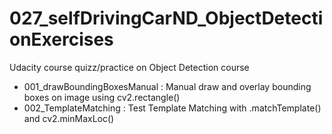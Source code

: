 # 027_selfDrivingCarND_ObjectDetectionExercises
Udacity course quizz/practice on Object Detection course

- 001_drawBoundingBoxesManual : Manual draw and overlay bounding boxes on image using cv2.rectangle()
- 002_TemplateMatching : Test Template Matching with .matchTemplate() and cv2.minMaxLoc()
